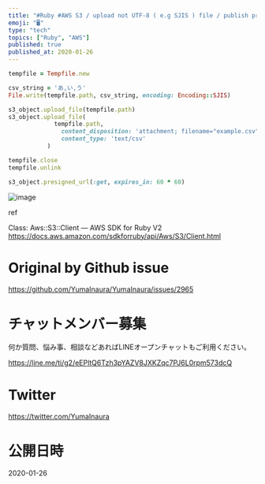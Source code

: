 ```yaml
---
title: "#Ruby #AWS S3 / upload not UTF-8 ( e.g SJIS ) file / publish presigned"
emoji: "🖥"
type: "tech"
topics: ["Ruby", "AWS"]
published: true
published_at: 2020-01-26
---
```




```rb
tempfile = Tempfile.new

csv_string = 'あ,い,う'
File.write(tempfile.path, csv_string, encoding: Encoding::SJIS)

s3_object.upload_file(tempfile.path)
s3_object.upload_file(
             tempfile.path,
               content_disposition: 'attachment; filename="example.csv"',
               content_type: 'text/csv'
           )

tempfile.close
tempfile.unlink

s3_object.presigned_url(:get, expires_in: 60 * 60)

```


![image](https://user-images.githubusercontent.com/13635059/73115067-ae31cc00-3f64-11ea-876d-5b33521d28d3.png)


ref

Class: Aws::S3::Client — AWS SDK for Ruby V2
https://docs.aws.amazon.com/sdkforruby/api/Aws/S3/Client.html


# Original by Github issue

https://github.com/YumaInaura/YumaInaura/issues/2965








<!-- Update From Qiita API -->

# チャットメンバー募集


何か質問、悩み事、相談などあればLINEオープンチャットもご利用ください。

https://line.me/ti/g2/eEPltQ6Tzh3pYAZV8JXKZqc7PJ6L0rpm573dcQ





# Twitter


https://twitter.com/YumaInaura


<!-- Update From Qiita API -->



# 公開日時

2020-01-26
